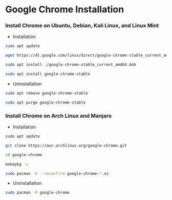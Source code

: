# Google Chrome Installation

### Install Chrome on Ubuntu, Debian, Kali Linux, and Linux Mint

- Installation
```bash
sudo apt update
```
```bash
wget https://dl.google.com/linux/direct/google-chrome-stable_current_amd64.deb
```
```bash
sudo apt install ./google-chrome-stable_current_amd64.deb
```
```bash
sudo apt install google-chrome-stable
```

- Uninstallation
```bash
sudo apt remove google-chrome-stable
```
```bash
sudo apt purge google-chrome-stable
```

### Install Chrome on Arch Linux and Manjaro

- Installation
```bash
sudo apt update
```
```bash
git clone https://aur.archlinux.org/google-chrome.git
```
```bash
cd google-chrome
```
```bash
makepkg -s
```
```bash
sudo pacman -U --noconfirm google-chrome-*.xz
```

- Uninstallation
```bash
sudo pacman -R google-chrome
```